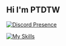 ## Hi I'm  PTDTW

[![Discord Presence](https://lanyard.cnrad.dev/api/1017367319690887190)](https://discord.com/users/1017367319690887190)

[![My Skills](https://skillicons.dev/icons?i=html,css,js,vue,vuetify,vite,nuxtjs,cs,discordjs,dotnet,electron,jquery,md,nodejs,php,py,windows,apple,bash,blender,bootstrap,cloudflare,discord,bots,docker,eclipse,express,figma,firebase,gcp,github,gitlab,gmail,godot,heroku,instagram,mongodb,neovim,mysql,netlify,notion,npm,ps,phpstorm,postman,powershell,stackoverflow,sublime,vscode,wordpress,yarn,webpack,sqlite&perline=12)](https://skillicons.dev)
